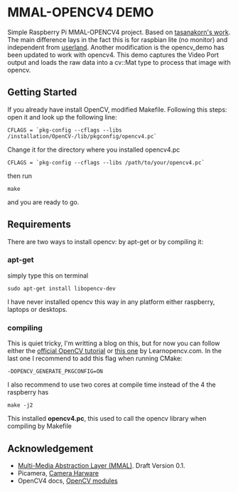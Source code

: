 # MMAL-OPENCV4 DEMO

Simple Raspberry Pi MMAL-OPENCV4 project. Based on [tasanakorn's work](https://github.com/tasanakorn/rpi-mmal-demo). The main difference lays in the fact this is for raspbian lite (no monitor) and independent from [userland](https://github.com/raspberrypi/userland.git). Another modification is the opencv_demo has been updated to work with opencv4. This demo captures the Video Port output and loads the raw data into a cv::Mat type to process that image with opencv.

## Getting Started
If you already have install OpenCV, modified Makefile. Following this steps: open it and look up the following line:
```
CFLAGS = `pkg-config --cflags --libs /installation/OpenCV-/lib/pkgconfig/opencv4.pc`
```
Change it for the directory where you installed opencv4.pc
```
CFLAGS = `pkg-config --cflags --libs /path/to/your/opencv4.pc`
```
then run
```
make
```
and you are ready to go.

## Requirements
There are two ways to install opencv: by apt-get or by compiling it:

### apt-get
simply type this on terminal
```
sudo apt-get install libopencv-dev
```
I have never installed opencv this way in any platform either raspberry, laptops or desktops.

### compiling 
This is quiet tricky, I'm writting a blog on this, but for now you can follow either the [official OpenCV tutorial](https://docs.opencv.org/4.1.2/d7/d9f/tutorial_linux_install.html) or [this one](https://www.learnopencv.com/install-opencv-4-on-raspberry-pi/) by Learnopencv.com. In the last one I recommend to add this flag when running CMake:
```
-DOPENCV_GENERATE_PKGCONFIG=ON
```
I also recommend to use two cores at compile time instead of the 4 the raspberry has
```
make -j2
```
This installed **opencv4.pc**, this used to call the opencv library when compiling by Makefile
## Acknowledgement 
* [Multi-Media Abstraction Layer (MMAL)](http://www.jvcref.com/files/PI/documentation/html/index.html). Draft Version 0.1.
* Picamera, [Camera Harware](https://picamera.readthedocs.io/en/release-1.10/fov.html) 
* OpenCV4 docs, [OpenCV modules](https://docs.opencv.org/4.1.2/index.html)

